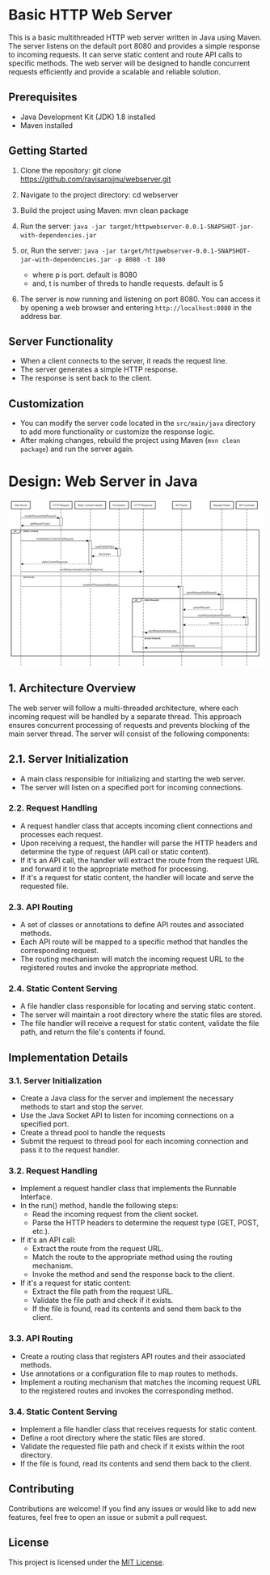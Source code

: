 # Basic HTTP Web Server

This is a basic multithreaded HTTP web server written in Java using Maven. The server listens on the default port 8080 and provides a simple response to incoming requests. It can serve static content and route API calls to specific methods. The web server will be designed to handle concurrent requests efficiently and provide a scalable and reliable solution.

## Prerequisites
- Java Development Kit (JDK) 1.8 installed
- Maven installed

## Getting Started
1. Clone the repository:
git clone https://github.com/ravisarojjnu/webserver.git

2. Navigate to the project directory:
cd webserver

3. Build the project using Maven:
mvn clean package

4. Run the server:
    `java -jar target/httpwebserver-0.0.1-SNAPSHOT-jar-with-dependencies.jar`
5. or, Run the server:
`java -jar target/httpwebserver-0.0.1-SNAPSHOT-jar-with-dependencies.jar -p 8080 -t 100`
    - where p is port. default is 8080
    - and, t is number of threds to handle requests. default is 5
6. The server is now running and listening on port 8080. You can access it by opening a web browser and entering `http://localhost:8080` in the address bar.

## Server Functionality
- When a client connects to the server, it reads the request line.
- The server generates a simple HTTP response.
- The response is sent back to the client.

## Customization
- You can modify the server code located in the `src/main/java` directory to add more functionality or customize the response logic.
- After making changes, rebuild the project using Maven (`mvn clean package`) and run the server again.

# Design: Web Server in Java
![sequencediagram](WebServerSequenceDiagram.jpg)
## 1. Architecture Overview
The web server will follow a multi-threaded architecture, where each incoming request will be handled by a separate thread. This approach ensures concurrent processing of requests and prevents blocking of the main server thread. The server will consist of the following components:

## 2.1. Server Initialization
- A main class responsible for initializing and starting the web server.
- The server will listen on a specified port for incoming connections.

### 2.2. Request Handling
- A request handler class that accepts incoming client connections and processes each request.
- Upon receiving a request, the handler will parse the HTTP headers and determine the type of request (API call or static content).
- If it's an API call, the handler will extract the route from the request URL and forward it to the appropriate method for processing.
- If it's a request for static content, the handler will locate and serve the requested file.

### 2.3. API Routing
- A set of classes or annotations to define API routes and associated methods.
- Each API route will be mapped to a specific method that handles the corresponding request.
- The routing mechanism will match the incoming request URL to the registered routes and invoke the appropriate method.

### 2.4. Static Content Serving
- A file handler class responsible for locating and serving static content.
- The server will maintain a root directory where the static files are stored.
- The file handler will receive a request for static content, validate the file path, and return the file's contents if found.

## Implementation Details
### 3.1. Server Initialization
- Create a Java class for the server and implement the necessary methods to start and stop the server.
- Use the Java Socket API to listen for incoming connections on a specified port.
- Create a thread pool to handle the requests
- Submit the request to thread pool for each incoming connection and pass it to the request handler.

### 3.2. Request Handling
- Implement a request handler class that implements the Runnable Interface.
- In the run() method, handle the following steps:
    - Read the incoming request from the client socket.
    - Parse the HTTP headers to determine the request type (GET, POST, etc.).
- If it's an API call:
    - Extract the route from the request URL.
    - Match the route to the appropriate method using the routing mechanism.
    - Invoke the method and send the response back to the client.
- If it's a request for static content:
    - Extract the file path from the request URL.
    - Validate the file path and check if it exists.
    - If the file is found, read its contents and send them back to the client.

### 3.3. API Routing
- Create a routing class that registers API routes and their associated methods.
- Use annotations or a configuration file to map routes to methods.
- Implement a routing mechanism that matches the incoming request URL to the registered routes and invokes the corresponding method.

### 3.4. Static Content Serving
- Implement a file handler class that receives requests for static content.
- Define a root directory where the static files are stored.
- Validate the requested file path and check if it exists within the root directory.
- If the file is found, read its contents and send them back to the client.

## Contributing
Contributions are welcome! If you find any issues or would like to add new features, feel free to open an issue or submit a pull request.

## License
This project is licensed under the [MIT License](LICENSE).